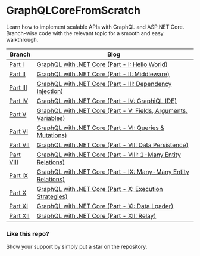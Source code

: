 # GraphQLCoreFromScratch

Learn how to implement scalable APIs with GraphQL and ASP.NET Core. Branch-wise code with the relevant topic for a smooth and easy walkthrough.

| Branch      | Blog |
| ----------- | ----------- |
| [Part I](https://github.com/fiyazbinhasan/GraphQLCoreFromScratch/tree/Part-I-Hello-World-Console) | [GraphQL with .NET Core (Part - I: Hello World)](https://fiyazhasan.me/graphql-with-net-core-part-i/) |
| [Part II](https://github.com/fiyazbinhasan/GraphQLCoreFromScratch/tree/Part-II-Asp-Net-Middleware) | [GraphQL with .NET Core (Part - II: Middleware)](https://fiyazhasan.me/graphql-with-net-core-part-ii-middleware/) |
| [Part III](https://github.com/fiyazbinhasan/GraphQLCoreFromScratch/tree/Part-III-Dependency-Injection) | [GraphQL with .NET Core (Part - III: Dependency Injection)](https://fiyazhasan.me/graphql-with-net-core-part-iii-dependency-injection/) |
| [Part IV](https://github.com/fiyazbinhasan/GraphQLCoreFromScratch/tree/Part-IV-GraphiQL-IDE) | [GraphQL with .NET Core (Part - IV: GraphiQL IDE)](https://fiyazhasan.me/graphql-with-net-core-part-iv-graphiql-ide/) |
| [Part V](https://github.com/fiyazbinhasan/GraphQLCoreFromScratch/tree/Part-V-Fields-Arguments-Variables) | [GraphQL with .NET Core (Part - V: Fields, Arguments, Variables)](https://fiyazhasan.me/graphql-with-net-core-part-v-fields-arguments-variables/) |
| [Part VI](https://github.com/fiyazbinhasan/GraphQLCoreFromScratch/tree/Part-VI-Queries-And-Mutaions) | [GraphQL with .NET Core (Part - VI: Queries & Mutations)](https://fiyazhasan.me/graphql-with-net-core-part-vi-queries-and-mutations/) |
| [Part VII](https://github.com/fiyazbinhasan/GraphQLCoreFromScratch/tree/Part-VII-Data-Persistence) | [GraphQL with .NET Core (Part - VII: Data Persistence)](https://fiyazhasan.me/graphql-with-net-core-part-vii-data-persistence/) |
| [Part VIII](https://github.com/fiyazbinhasan/GraphQLCoreFromScratch/tree/Part-VIII-1-Many-Entity-Relations) | [GraphQL with .NET Core (Part - VIII: 1-Many Entity Relations)](https://fiyazhasan.me/graphql-with-net-core-part-viii-1-many-entity-relations/) |
| [Part IX](https://github.com/fiyazbinhasan/GraphQLCoreFromScratch/tree/Part-IX-Many-Many-Entity-Relations) | [GraphQL with .NET Core (Part - IX: Many-Many Entity Relations)](https://fiyazhasan.me/graphql-with-net-core-part-ix-many-many-entity-relations/) |
| [Part X](https://github.com/fiyazbinhasan/GraphQLCoreFromScratch/tree/Part-X-Execution-Strategies) | [GraphQL with .NET Core (Part - X: Execution Strategies)](https://fiyazhasan.me/graphql-with-net-core-part-x-execution-strategies/) |
| [Part XI](https://github.com/fiyazbinhasan/GraphQLCoreFromScratch/tree/Part-XI-DataLoader) | [GraphQL with .NET Core (Part - XI: Data Loader)](https://fiyazhasan.me/graphql-with-net-core-part-xi-dataloader/) |
| [Part XII](https://github.com/fiyazbinhasan/GraphQLCoreFromScratch/tree/Part-XII-Relay) | [GraphQL with .NET Core (Part - XII: Relay)](https://fiyazhasan.me/graphql-with-net-core-part-xii-relay/) |

### Like this repo?

Show your support by simply put a star on the repository.
